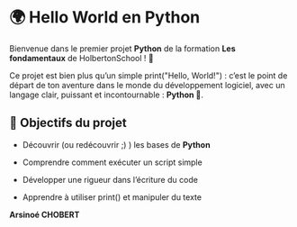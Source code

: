 # 🌍 Hello World en Python

Bienvenue dans le premier projet **Python** de la formation **Les fondamentaux** de HolbertonSchool ! 🎉

Ce projet est bien plus qu’un simple print("Hello, World!") :
c’est le point de départ de ton aventure dans le monde du développement logiciel, avec un langage clair, puissant et incontournable : **Python 🐍**.

## 🚀 Objectifs du projet

- Découvrir (ou redécouvrir ;) ) les bases de **Python**

- Comprendre comment exécuter un script simple

- Développer une rigueur dans l’écriture du code

- Apprendre à utiliser print() et manipuler du texte


**Arsinoé CHOBERT**

